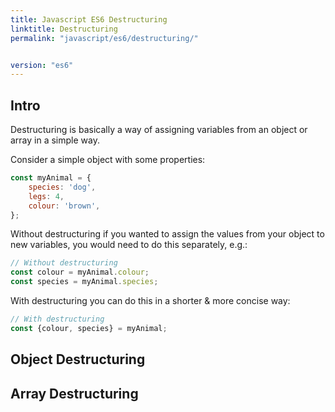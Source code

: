 ```yaml
---
title: Javascript ES6 Destructuring
linktitle: Destructuring
permalink: "javascript/es6/destructuring/"


version: "es6"
---
```


## Intro
Destructuring is basically a way of assigning variables from an object or array in a simple way.

Consider a simple object with some properties:

```javascript
const myAnimal = {
    species: 'dog',
    legs: 4,
    colour: 'brown',
};
```

Without destructuring if you wanted to assign the values from your object to new variables, you would need to do this separately, e.g.:

```javascript
// Without destructuring
const colour = myAnimal.colour;
const species = myAnimal.species;
```

With destructuring you can do this in a shorter & more concise way:

```javascript
// With destructuring
const {colour, species} = myAnimal;
```

## Object Destructuring


## Array Destructuring